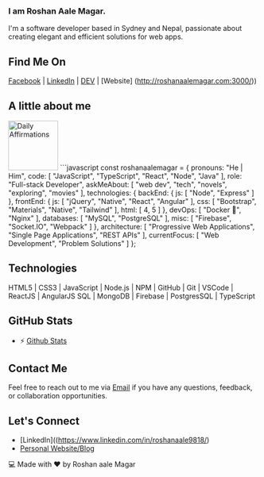 ### I am Roshan Aale Magar.

I'm a software developer based in Sydney and Nepal, passionate about creating elegant and efficient solutions for web apps.

## Find Me On
[Facebook](https://www.facebook.com/profile.php?id=100004829232922) | [LinkedIn](https://www.linkedin.com/in/roshanaale9818/) | [DEV](https://dev.to/roshanaale9818) | [Website] (http://roshanaalemagar.com:3000/))

## A little about me
<img src="https://media.giphy.com/media/ifljlMklkBknYdf2Sd/giphy.gif" alt="Daily Affirmations" width="100" height="auto">
```javascript
const roshanaalemagar = {
  pronouns: "He | Him",
  code: [
    "JavaScript",
    "TypeScript",
    "React",
    "Node",
    "Java"
  ],
  role: "Full-stack Developer",
  askMeAbout: [
    "web dev",
    "tech",
    "novels",
    "exploring",
    "movies"
  ],
  technologies: {
    backEnd: {
      js: [
        "Node",
        "Express"
      ]
    },
    frontEnd: {
      js: [
        "jQuery",
        "Native",
        "React",
        "Angular"
      ],
      css: [
        "Bootstrap",
        "Materials",
        "Native",
        "Tailwind"
      ],
      html: [
        4,
        5
      ]
    },
    devOps: [
      "Docker 🐳",
      "Nginx"
    ],
    databases: [
      "MySQL",
      "PostgreSQL"
    ],
    misc: [
      "Firebase",
      "Socket.IO",
      "Webpack"
    ]
  },
  architecture: [
    "Progressive Web Applications",
    "Single Page Applications",
    "REST APIs"
  ],
  currentFocus: [
    "Web Development",
    "Problem Solutions"
  ]
};

## Technologies
HTML5 | CSS3 | JavaScript | Node.js | NPM | GitHub | Git | VSCode | ReactJS | AngularJS  SQL | MongoDB | Firebase | PostgresSQL | TypeScript


## GitHub Stats
- ⚡ [Github Stats](https://github-readme-stats.vercel.app/api?username=roshanaale9818&show_icons=true)

## Contact Me
Feel free to reach out to me via [Email](mailto:roshanaale54@gmail.com) if you have any questions, feedback, or collaboration opportunities.

## Let's Connect
- [LinkedIn]((https://www.linkedin.com/in/roshanaale9818/)
- [Personal Website/Blog](http://roshanaalemagar.com:3000/)

💻 Made with ❤️ by Roshan aale Magar


<!--
**roshanaale9818/roshanaale9818** is a ✨ _special_ ✨ repository because its `README.md` (this file) appears on your GitHub profile.

Here are some ideas to get you started:

- 🔭 I’m currently working on ...
- 🌱 I’m currently learning ...
- 👯 I’m looking to collaborate on ...
- 🤔 I’m looking for help with ...
- 💬 Ask me about ...
- 📫 How to reach me: ...
- 😄 Pronouns: ...
- ⚡ Fun fact: ...
-->
